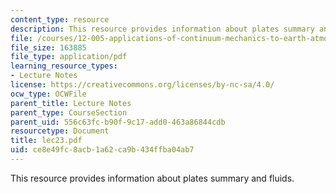 ```yaml
---
content_type: resource
description: This resource provides information about plates summary and fluids.
file: /courses/12-005-applications-of-continuum-mechanics-to-earth-atmospheric-and-planetary-sciences-spring-2006/ce8e49fc8acb1a62ca9b434ffba04ab7_lec23.pdf
file_size: 163885
file_type: application/pdf
learning_resource_types:
- Lecture Notes
license: https://creativecommons.org/licenses/by-nc-sa/4.0/
ocw_type: OCWFile
parent_title: Lecture Notes
parent_type: CourseSection
parent_uid: 556c63fc-b90f-9c17-add0-463a86844cdb
resourcetype: Document
title: lec23.pdf
uid: ce8e49fc-8acb-1a62-ca9b-434ffba04ab7
---
```

This resource provides information about plates summary and fluids.
